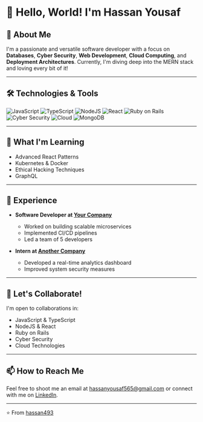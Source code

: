 # 👋 Hello, World! I'm Hassan Yousaf



## 🚀 About Me

I'm a passionate and versatile software developer with a focus on **Databases**, **Cyber Security**, **Web Development**, **Cloud Computing**, and **Deployment Architectures**. Currently, I'm diving deep into the MERN stack and loving every bit of it!

---

## 🛠️ Technologies & Tools

![JavaScript](https://img.shields.io/badge/-JavaScript-333333?style=flat&logo=javascript)
![TypeScript](https://img.shields.io/badge/-TypeScript-333333?style=flat&logo=typescript)
![NodeJS](https://img.shields.io/badge/-NodeJS-333333?style=flat&logo=node.js)
![React](https://img.shields.io/badge/-React-333333?style=flat&logo=react)
![Ruby on Rails](https://img.shields.io/badge/-Ruby_on_Rails-333333?style=flat&logo=ruby-on-rails)
![Cyber Security](https://img.shields.io/badge/-Cyber_Security-333333?style=flat&logo=security)
![Cloud](https://img.shields.io/badge/-Cloud-333333?style=flat&logo=cloud)
![MongoDB](https://img.shields.io/badge/-MongoDB-333333?style=flat&logo=mongodb)

---

## 🌱 What I'm Learning

- Advanced React Patterns
- Kubernetes & Docker
- Ethical Hacking Techniques
- GraphQL

---

## 💼 Experience

- **Software Developer at [Your Company](#)**
  - Worked on building scalable microservices
  - Implemented CI/CD pipelines
  - Led a team of 5 developers

- **Intern at [Another Company](#)**
  - Developed a real-time analytics dashboard
  - Improved system security measures

---

## 🤝 Let's Collaborate!

I'm open to collaborations in:

- JavaScript & TypeScript
- NodeJS & React
- Ruby on Rails
- Cyber Security
- Cloud Technologies

---

## 📫 How to Reach Me

Feel free to shoot me an email at [hassanyousaf565@gmail.com](mailto:hassanyousaf565@gmail.com) or connect with me on [LinkedIn](https://www.linkedin.com/in/your-linkedin-profile/).

---

⭐️ From [hassan493](https://github.com/hassan493)
